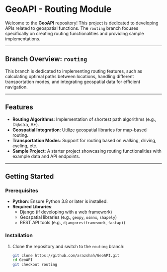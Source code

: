 # GeoAPI - Routing Module

Welcome to the **GeoAPI** repository! This project is dedicated to developing APIs related to geospatial functions. The `routing` branch focuses specifically on creating routing functionalities and providing sample implementations.

---

## Branch Overview: `routing`

This branch is dedicated to implementing routing features, such as calculating optimal paths between locations, handling different transportation modes, and integrating geospatial data for efficient navigation.

---

## Features

- **Routing Algorithms**: Implementation of shortest path algorithms (e.g., Dijkstra, A*).
- **Geospatial Integration**: Utilize geospatial libraries for map-based routing.
- **Transportation Modes**: Support for routing based on walking, driving, cycling, etc.
- **Sample Project**: A starter project showcasing routing functionalities with example data and API endpoints.

---

## Getting Started

### Prerequisites
- **Python**: Ensure Python 3.8 or later is installed.
- **Required Libraries**:
  - Django (if developing with a web framework)
  - Geospatial libraries (e.g., `geopy`, `osmnx`, `shapely`)
  - REST API tools (e.g., `djangorestframework`, `fastapi`)

### Installation
1. Clone the repository and switch to the `routing` branch:
   ```bash
   git clone https://github.com/arazshah/GeoAPI.git
   cd GeoAPI
   git checkout routing
